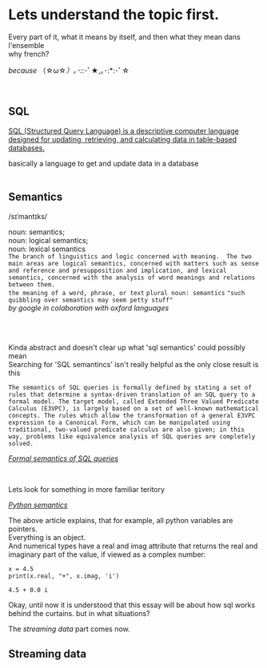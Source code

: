 <h1> Lets understand the topic first.</h1>
Every part of it, what it means by itself, and then what they mean dans l'ensemble </br>
why french? </br>

*because* （☆ω☆*）｡･:*:･ﾟ★,｡･:*:･ﾟ☆ 

</br>
<h2>SQL</h2>

[SQL (Structured Query Language) is a descriptive computer language designed for updating, retrieving, and calculating data in table-based databases.](https://developer.mozilla.org/en-US/docs/Glossary/SQL)</br>

basically a language to get and update data in a database
</br></br>



<h2>Semantics</h2>
/sɪˈmantɪks/

noun: semantics;</br>
noun: logical semantics; </br>
noun: lexical semantics</br>
`The branch of linguistics and logic concerned with meaning. 
    The two main areas are logical semantics, concerned with matters such as sense and reference and presupposition and implication, and lexical semantics, concerned with the analysis of word meanings and relations between them.`</br>
    `the meaning of a word, phrase, or text`
        `plural noun: semantics`
        `"such quibbling over semantics may seem petty stuff"`
</br>
*by google in colaboration with oxford languages*</br>

</br></br>

Kinda abstract and doesn't clear up what 'sql semantics' could possibly mean</br>
Searching for 'SQL semantincs' isn't really helpful as the only close result is this</br>

`The semantics of SQL queries is formally defined by stating a set of rules that determine a syntax-driven translation of an SQL query to a formal model. The target model, called Extended Three Valued Predicate Calculus (E3VPC), is largely based on a set of well-known mathematical concepts. The rules which allow the transformation of a general E3VPC expression to a Canonical Form, which can be manipulated using traditional, two-valued predicate calculus are also given; in this way, problems like equivalence analysis of SQL queries are completely solved.` </br>

[*Formal semantics of SQL queries*](https://dl.acm.org/doi/abs/10.1145/111197.111212)

</br>

Lets look for something in more familiar teritory</br>

[*Python semantics*](https://jakevdp.github.io/WhirlwindTourOfPython/03-semantics-variables.html)

The above article explains, that for example, all python variables are pointers. </br>
Everything is an object. </br>
And numerical types have a real and imag attribute that returns the real and imaginary part of the value, if viewed as a complex number:</br>

    x = 4.5
    print(x.real, "+", x.imag, 'i')

    4.5 + 0.0 i

Okay, until now it is understood that this essay will be about how sql works behind the curtains. but in what situations?</br>

The *streaming data* part comes now.

<h2>Streaming data</h2>

